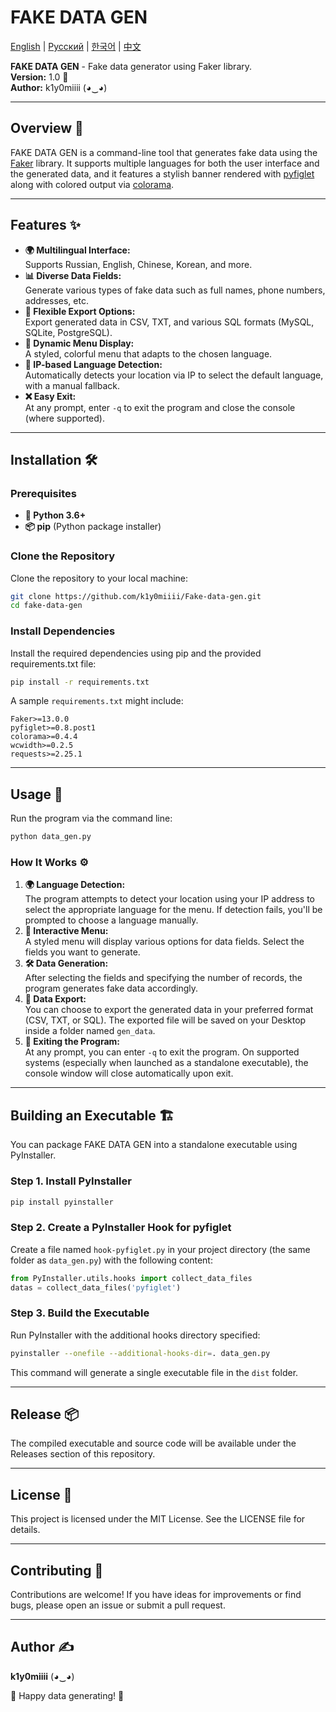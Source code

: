 # FAKE DATA GEN 

[English](README.md) | [Русский](READ_RU.md) | [한국어](READ_KO.md) | [中文](READ_CN.md)

**FAKE DATA GEN** - Fake data generator using Faker library.  
**Version:** 1.0 🚀  
**Author:** k1y0miiii (◕‿◕)

---

## Overview 📌

FAKE DATA GEN is a command-line tool that generates fake data using the [Faker](https://github.com/joke2k/faker) library. It supports multiple languages for both the user interface and the generated data, and it features a stylish banner rendered with [pyfiglet](https://github.com/pwaller/pyfiglet) along with colored output via [colorama](https://github.com/tartley/colorama).

---

## Features ✨

- **🌍 Multilingual Interface:**  
  Supports Russian, English, Chinese, Korean, and more.
- **📊 Diverse Data Fields:**  
  Generate various types of fake data such as full names, phone numbers, addresses, etc.
- **📂 Flexible Export Options:**  
  Export generated data in CSV, TXT, and various SQL formats (MySQL, SQLite, PostgreSQL).
- **🎨 Dynamic Menu Display:**  
  A styled, colorful menu that adapts to the chosen language.
- **📡 IP-based Language Detection:**  
  Automatically detects your location via IP to select the default language, with a manual fallback.
- **❌ Easy Exit:**  
  At any prompt, enter `-q` to exit the program and close the console (where supported).

---

## Installation 🛠️

### Prerequisites

- **🐍 Python 3.6+**
- **📦 pip** (Python package installer)

### Clone the Repository

Clone the repository to your local machine:

```bash
git clone https://github.com/k1y0miiii/Fake-data-gen.git
cd fake-data-gen
```

### Install Dependencies

Install the required dependencies using pip and the provided requirements.txt file:

```bash
pip install -r requirements.txt
```

A sample `requirements.txt` might include:

```
Faker>=13.0.0
pyfiglet>=0.8.post1
colorama>=0.4.4
wcwidth>=0.2.5
requests>=2.25.1
```

---

## Usage 🚀

Run the program via the command line:

```bash
python data_gen.py
```

### How It Works ⚙️

1. **🌍 Language Detection:**  
   The program attempts to detect your location using your IP address to select the appropriate language for the menu. If detection fails, you'll be prompted to choose a language manually.
2. **📜 Interactive Menu:**  
   A styled menu will display various options for data fields. Select the fields you want to generate.
3. **🛠️ Data Generation:**  
   After selecting the fields and specifying the number of records, the program generates fake data accordingly.
4. **💾 Data Export:**  
   You can choose to export the generated data in your preferred format (CSV, TXT, or SQL). The exported file will be saved on your Desktop inside a folder named `gen_data`.
5. **🚪 Exiting the Program:**  
   At any prompt, you can enter `-q` to exit the program. On supported systems (especially when launched as a standalone executable), the console window will close automatically upon exit.

---

## Building an Executable 🏗️

You can package FAKE DATA GEN into a standalone executable using PyInstaller.

### Step 1. Install PyInstaller

```bash
pip install pyinstaller
```

### Step 2. Create a PyInstaller Hook for pyfiglet

Create a file named `hook-pyfiglet.py` in your project directory (the same folder as `data_gen.py`) with the following content:

```python
from PyInstaller.utils.hooks import collect_data_files
datas = collect_data_files('pyfiglet')
```

### Step 3. Build the Executable

Run PyInstaller with the additional hooks directory specified:

```bash
pyinstaller --onefile --additional-hooks-dir=. data_gen.py
```

This command will generate a single executable file in the `dist` folder.

---

## Release 📦

The compiled executable and source code will be available under the Releases section of this repository.

---

## License 📜

This project is licensed under the MIT License. See the LICENSE file for details.

---

## Contributing 🤝

Contributions are welcome! If you have ideas for improvements or find bugs, please open an issue or submit a pull request.

---

## Author ✍️

**k1y0miiii** (◕‿◕)

🎉 Happy data generating! 🚀

